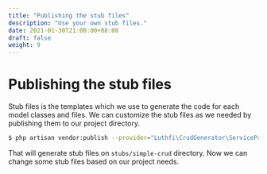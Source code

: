 ```yaml
---
title: "Publishing the stub files"
description: "Use your own stub files."
date: 2021-01-30T21:00:00+08:00
draft: false
weight: 9
---
```


# Publishing the stub files

Stub files is the templates which we use to generate the code for each model classes and files. We can customize the stub files as we needed by publishing them to our project directory.

```bash
$ php artisan vendor:publish --provider="Luthfi\CrudGenerator\ServiceProvider" --tag=stubs
```

That will generate stub files on `stubs/simple-crud` directory. Now we can change some stub files based on our project needs.
